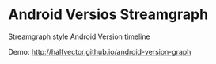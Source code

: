 # Android Versios Streamgraph
Streamgraph style Android Version timeline

Demo: http://halfvector.github.io/android-version-graph

